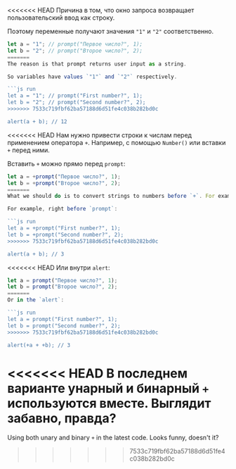 <<<<<<< HEAD
Причина в том, что окно запроса возвращает пользовательский ввод как строку.

Поэтому переменные получают значения `"1"` и `"2"` соответственно.

```js run
let a = "1"; // prompt("Первое число?", 1);
let b = "2"; // prompt("Второе число?", 2);
=======
The reason is that prompt returns user input as a string.

So variables have values `"1"` and `"2"` respectively.

```js run
let a = "1"; // prompt("First number?", 1);
let b = "2"; // prompt("Second number?", 2);
>>>>>>> 7533c719fbf62ba57188d6d51fe4c038b282bd0c

alert(a + b); // 12
```

<<<<<<< HEAD
Нам нужно привести строки к числам перед применением оператора `+`. Например, с помощью `Number()` или вставки `+` перед ними.

Вставить `+` можно прямо перед `prompt`:

```js run
let a = +prompt("Первое число?", 1);
let b = +prompt("Второе число?", 2);
=======
What we should do is to convert strings to numbers before `+`. For example, using `Number()` or prepending them with `+`.

For example, right before `prompt`:

```js run
let a = +prompt("First number?", 1);
let b = +prompt("Second number?", 2);
>>>>>>> 7533c719fbf62ba57188d6d51fe4c038b282bd0c

alert(a + b); // 3
```

<<<<<<< HEAD
Или внутри `alert`:

```js run
let a = prompt("Первое число?", 1);
let b = prompt("Второе число?", 2);
=======
Or in the `alert`:

```js run
let a = prompt("First number?", 1);
let b = prompt("Second number?", 2);
>>>>>>> 7533c719fbf62ba57188d6d51fe4c038b282bd0c

alert(+a + +b); // 3
```

<<<<<<< HEAD
В последнем варианте унарный и бинарный `+` используются вместе. Выглядит забавно, правда?
=======
Using both unary and binary `+` in the latest code. Looks funny, doesn't it?
>>>>>>> 7533c719fbf62ba57188d6d51fe4c038b282bd0c
